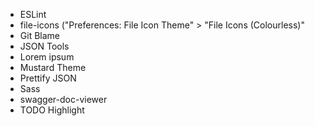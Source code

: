 * ESLint
* file-icons ("Preferences: File Icon Theme" > "File Icons (Colourless)"
* Git Blame
* JSON Tools
* Lorem ipsum
* Mustard Theme
* Prettify JSON
* Sass
* swagger-doc-viewer
* TODO Highlight
